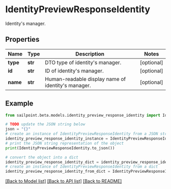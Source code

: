 # IdentityPreviewResponseIdentity

Identity's manager.

## Properties

Name | Type | Description | Notes
------------ | ------------- | ------------- | -------------
**type** | **str** | DTO type of identity&#39;s manager. | [optional] 
**id** | **str** | ID of identity&#39;s manager. | [optional] 
**name** | **str** | Human-readable display name of identity&#39;s manager. | [optional] 

## Example

```python
from sailpoint.beta.models.identity_preview_response_identity import IdentityPreviewResponseIdentity

# TODO update the JSON string below
json = "{}"
# create an instance of IdentityPreviewResponseIdentity from a JSON string
identity_preview_response_identity_instance = IdentityPreviewResponseIdentity.from_json(json)
# print the JSON string representation of the object
print(IdentityPreviewResponseIdentity.to_json())

# convert the object into a dict
identity_preview_response_identity_dict = identity_preview_response_identity_instance.to_dict()
# create an instance of IdentityPreviewResponseIdentity from a dict
identity_preview_response_identity_from_dict = IdentityPreviewResponseIdentity.from_dict(identity_preview_response_identity_dict)
```
[[Back to Model list]](../README.md#documentation-for-models) [[Back to API list]](../README.md#documentation-for-api-endpoints) [[Back to README]](../README.md)


